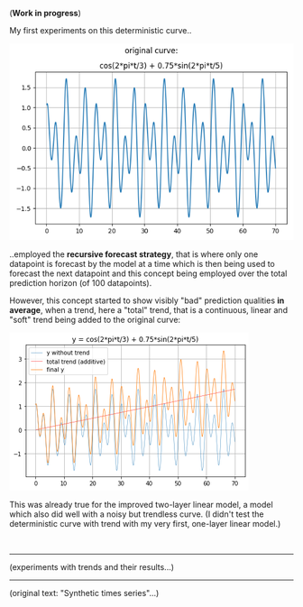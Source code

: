 (**Work in progress**)

My first experiments on this deterministic curve..

![plot](./outputs/Linear_deterministic_curve_forecasting_org_curve.png)

..employed the **recursive forecast strategy**, that is where only one datapoint is forecast by the model at a time which is then being used to forecast the next datapoint and this concept being employed over the total prediction horizon (of 100 datapoints).

However, this concept started to show visibly "bad" prediction qualities **in average**, when a trend, here a "total" trend, that is a continuous, linear and "soft" trend being added to the original curve:

![plot](./outputs/deterministic_curve_with_total_trend_no_noise.png)

This was already true for the improved two-layer linear model, a model which also did well with a noisy but trendless curve. (I didn't test the deterministic curve with trend with my very first, one-layer linear model.)

<br/>

---

(experiments with trends and their results...)

---

(original text: "Synthetic times series"...)

